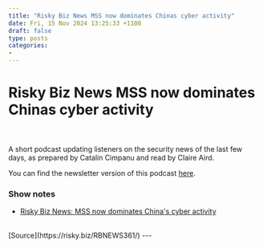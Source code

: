 ```yaml
---
title: "Risky Biz News MSS now dominates Chinas cyber activity"
date: Fri, 15 Nov 2024 13:25:33 +1100
draft: false
type: posts
categories: 
- 
---
```

# Risky Biz News MSS now dominates Chinas cyber activity

<br/>

<br/>
A short podcast updating listeners on the security news of the last few days, as prepared by Catalin Cimpanu and read by Claire Aird.

You can find the newsletter version of this podcast [here](https://news.risky.biz).

### Show notes

-   [Risky Biz News: MSS now dominates China's cyber activity](https://news.risky.biz/risky-biz-news-mss-now-dominates-chinas-cyber-activity/)

<br/>
[Source](https://risky.biz/RBNEWS361/)
---
